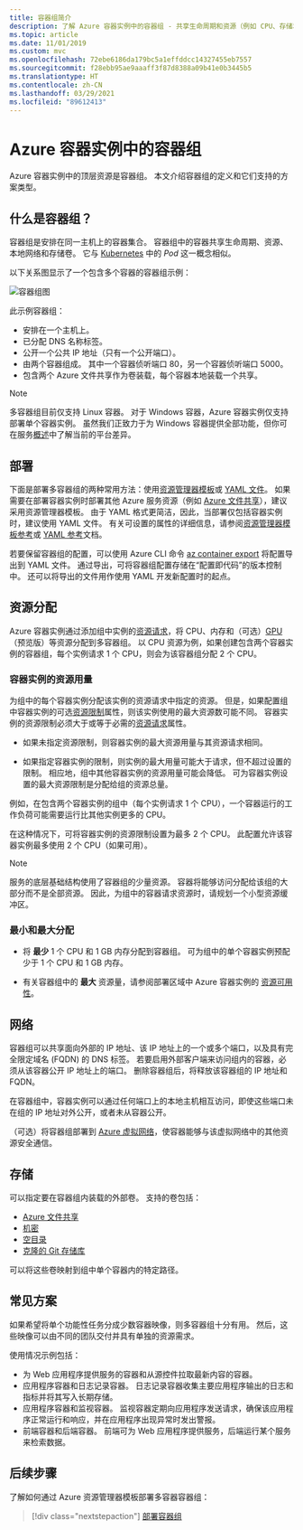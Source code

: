 ```yaml
---
title: 容器组简介
description: 了解 Azure 容器实例中的容器组 - 共享生命周期和资源（例如 CPU、存储和网络）的实例集合
ms.topic: article
ms.date: 11/01/2019
ms.custom: mvc
ms.openlocfilehash: 72ebe6186da179bc5a1effddcc14327455eb7557
ms.sourcegitcommit: f28ebb95ae9aaaff3f87d8388a09b41e0b3445b5
ms.translationtype: HT
ms.contentlocale: zh-CN
ms.lasthandoff: 03/29/2021
ms.locfileid: "89612413"
---
```

# <a name="container-groups-in-azure-container-instances"></a>Azure 容器实例中的容器组

Azure 容器实例中的顶层资源是容器组。 本文介绍容器组的定义和它们支持的方案类型。

## <a name="what-is-a-container-group"></a>什么是容器组？

容器组是安排在同一主机上的容器集合。 容器组中的容器共享生命周期、资源、本地网络和存储卷。 它与 [Kubernetes][kubernetes-pod] 中的 *Pod* 这一概念相似。

以下关系图显示了一个包含多个容器的容器组示例：

![容器组图][container-groups-example]

此示例容器组：

* 安排在一个主机上。
* 已分配 DNS 名称标签。
* 公开一个公共 IP 地址（只有一个公开端口）。
* 由两个容器组成。 其中一个容器侦听端口 80，另一个容器侦听端口 5000。
* 包含两个 Azure 文件共享作为卷装载，每个容器本地装载一个共享。

> [!NOTE]
> 多容器组目前仅支持 Linux 容器。 对于 Windows 容器，Azure 容器实例仅支持部署单个容器实例。 虽然我们正致力于为 Windows 容器提供全部功能，但你可在服务[概述](container-instances-overview.md#linux-and-windows-containers)中了解当前的平台差异。

## <a name="deployment"></a>部署

下面是部署多容器组的两种常用方法：使用[资源管理器模板][resource-manager template]或 [YAML 文件][yaml-file]。 如果需要在部署容器实例时部署其他 Azure 服务资源（例如 [Azure 文件共享][azure-files]），建议采用资源管理器模板。 由于 YAML 格式更简洁，因此，当部署仅包括容器实例时，建议使用 YAML 文件。 有关可设置的属性的详细信息，请参阅[资源管理器模板参考](/azure/templates/microsoft.containerinstance/containergroups)或 [YAML 参考](container-instances-reference-yaml.md)文档。

若要保留容器组的配置，可以使用 Azure CLI 命令 [az container export][az-container-export] 将配置导出到 YAML 文件。 通过导出，可将容器组配置存储在“配置即代码”的版本控制中。 还可以将导出的文件用作使用 YAML 开发新配置时的起点。



## <a name="resource-allocation"></a>资源分配

Azure 容器实例通过添加组中实例的[资源请求][resource-requests]，将 CPU、内存和（可选）[GPU][gpus]（预览版）等资源分配到多容器组。 以 CPU 资源为例，如果创建包含两个容器实例的容器组，每个实例请求 1 个 CPU，则会为该容器组分配 2 个 CPU。

### <a name="resource-usage-by-container-instances"></a>容器实例的资源用量

为组中的每个容器实例分配该实例的资源请求中指定的资源。 但是，如果配置组中容器实例的可选[资源限制][resource-limits]属性，则该实例使用的最大资源数可能不同。 容器实例的资源限制必须大于或等于必需的[资源请求][resource-requests]属性。

* 如果未指定资源限制，则容器实例的最大资源用量与其资源请求相同。

* 如果指定容器实例的限制，则实例的最大用量可能大于请求，但不超过设置的限制。 相应地，组中其他容器实例的资源用量可能会降低。 可为容器实例设置的最大资源限制是分配给组的资源总量。
    
例如，在包含两个容器实例的组中（每个实例请求 1 个 CPU），一个容器运行的工作负荷可能需要运行比其他实例更多的 CPU。

在这种情况下，可将容器实例的资源限制设置为最多 2 个 CPU。 此配置允许该容器实例最多使用 2 个 CPU（如果可用）。

> [!NOTE]
> 服务的底层基础结构使用了容器组的少量资源。 容器将能够访问分配给该组的大部分而不是全部资源。 因此，为组中的容器请求资源时，请规划一个小型资源缓冲区。

### <a name="minimum-and-maximum-allocation"></a>最小和最大分配

* 将 **最少** 1 个 CPU 和 1 GB 内存分配到容器组。 可为组中的单个容器实例预配少于 1 个 CPU 和 1 GB 内存。 

* 有关容器组中的 **最大** 资源量，请参阅部署区域中 Azure 容器实例的 [资源可用性][region-availability]。

## <a name="networking"></a>网络

容器组可以共享面向外部的 IP 地址、该 IP 地址上的一个或多个端口，以及具有完全限定域名 (FQDN) 的 DNS 标签。 若要启用外部客户端来访问组内的容器，必须从该容器公开 IP 地址上的端口。 删除容器组后，将释放该容器组的 IP 地址和 FQDN。 

在容器组中，容器实例可以通过任何端口上的本地主机相互访问，即使这些端口未在组的 IP 地址对外公开，或者未从容器公开。

（可选）将容器组部署到 [Azure 虚拟网络][virtual-network]，使容器能够与该虚拟网络中的其他资源安全通信。

## <a name="storage"></a>存储

可以指定要在容器组内装载的外部卷。 支持的卷包括：
* [Azure 文件共享][azure-files]
* [机密][secret]
* [空目录][empty-directory]
* [克隆的 Git 存储库][volume-gitrepo]

可以将这些卷映射到组中单个容器内的特定路径。 

## <a name="common-scenarios"></a>常见方案

如果希望将单个功能性任务分成少数容器映像，则多容器组十分有用。 然后，这些映像可以由不同的团队交付并具有单独的资源需求。

使用情况示例包括：

* 为 Web 应用程序提供服务的容器和从源控件拉取最新内容的容器。
* 应用程序容器和日志记录容器。 日志记录容器收集主要应用程序输出的日志和指标并将其写入长期存储。
* 应用程序容器和监视容器。 监视容器定期向应用程序发送请求，确保该应用程序正常运行和响应，并在应用程序出现异常时发出警报。
* 前端容器和后端容器。 前端可为 Web 应用程序提供服务，后端运行某个服务来检索数据。 

## <a name="next-steps"></a>后续步骤

了解如何通过 Azure 资源管理器模板部署多容器容器组：

> [!div class="nextstepaction"]
> [部署容器组][resource-manager template]

<!-- IMAGES -->
[container-groups-example]: ./media/container-instances-container-groups/container-groups-example.png

<!-- LINKS - External -->
[dcos-pod]: https://dcos.io/docs/1.10/deploying-services/pods/
[kubernetes-pod]: https://kubernetes.io/docs/concepts/workloads/pods/

<!-- LINKS - Internal -->
[resource-manager template]: container-instances-multi-container-group.md
[yaml-file]: container-instances-multi-container-yaml.md
[region-availability]: container-instances-region-availability.md
[resource-requests]: /rest/api/container-instances/containergroups/createorupdate#resourcerequests
[resource-limits]: /rest/api/container-instances/containergroups/createorupdate#resourcelimits
[resource-requirements]: /rest/api/container-instances/containergroups/createorupdate#resourcerequirements
[azure-files]: container-instances-volume-azure-files.md
[virtual-network]: container-instances-virtual-network-concepts.md
[secret]: container-instances-volume-secret.md
[volume-gitrepo]: container-instances-volume-gitrepo.md
[gpus]: container-instances-gpu.md
[empty-directory]: container-instances-volume-emptydir.md
[az-container-export]: /cli/azure/container#az-container-export
